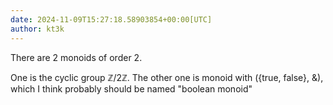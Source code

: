 ```yaml
---
date: 2024-11-09T15:27:18.58903854+00:00[UTC]
author: kt3k
---
```

There are 2 monoids of order 2.

One is the cyclic group ℤ/2ℤ. The other one is monoid with ({true, false}, &), which I think probably should be named "boolean monoid"
